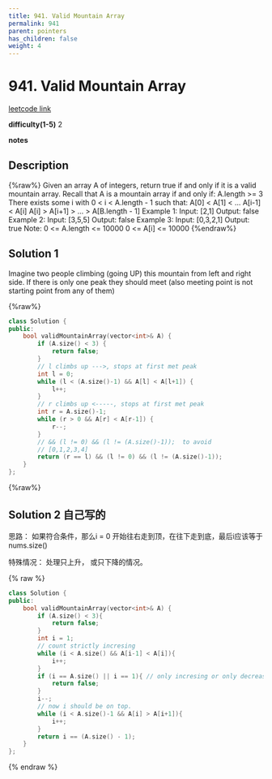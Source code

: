 ```yaml
---
title: 941. Valid Mountain Array
permalink: 941
parent: pointers
has_children: false
weight: 4
---
```

# 941. Valid Mountain Array

[leetcode link](https://leetcode.com/problems/valid-mountain-array/)

**difficulty(1-5)**
2

**notes**

## Description
{%raw%}
Given an array A of integers, return true if and only if it is a valid mountain array.
Recall that A is a mountain array if and only if:
A.length >= 3
There exists some i with 0 < i < A.length - 1 such that:
A[0] < A[1] < ... A[i-1] < A[i]
A[i] > A[i+1] > ... > A[B.length - 1]
Example 1:
Input: [2,1]
Output: false
Example 2:
Input: [3,5,5]
Output: false
Example 3:
Input: [0,3,2,1]
Output: true
Note:
0 <= A.length <= 10000
0 <= A[i] <= 10000
{%endraw%}

## Solution 1

Imagine two people climbing (going UP) this mountain from left and right side. If there is only one peak they should meet (also meeting point is not starting point from any of them)

{%raw%}
```c++
class Solution {
public:
    bool validMountainArray(vector<int>& A) {
        if (A.size() < 3) {
            return false;
        }
        // l climbs up --->, stops at first met peak
        int l = 0;
        while (l < (A.size()-1) && A[l] < A[l+1]) {
            l++;
        }
        // r climbs up <-----, stops at first met peak
        int r = A.size()-1;
        while (r > 0 && A[r] < A[r-1]) {
            r--;
        }
        // && (l != 0) && (l != (A.size()-1));  to avoid
        // [0,1,2,3,4] 
        return (r == l) && (l != 0) && (l != (A.size()-1));
    }
};
```
{%raw%}

## Solution 2 自己写的

思路：
如果符合条件，那么i = 0 开始往右走到顶，在往下走到底，最后i应该等于 nums.size()

特殊情况：
处理只上升， 或只下降的情况。

{% raw %}
```c++
class Solution {
public:
    bool validMountainArray(vector<int>& A) {
        if (A.size() < 3){
            return false;
        }
        int i = 1; 
        // count strictly incresing
        while (i < A.size() && A[i-1] < A[i]){
            i++;
        }
        if (i == A.size() || i == 1){ // only incresing or only decreasing
            return false;
        }
        i--;
        // now i should be on top.
        while (i < A.size()-1 && A[i] > A[i+1]){
            i++;
        }
        return i == (A.size() - 1);
    }
};
```
{% endraw %}

<!-- 
Default label
{: .label }

Blue label
{: .label .label-blue }

Stable
{: .label .label-green }

New release
{: .label .label-purple }

Coming soon
{: .label .label-yellow }

Deprecated
{: .label .label-red } -->
